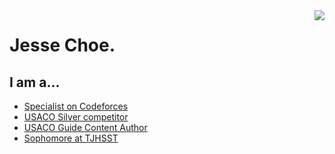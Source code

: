 <a>
<img align="right" src="https://github-readme-stats.vercel.app/api?username=jessechoe10&theme=algolia">
</a>

<h1>
Jesse Choe.
</h1>

<h2>
	I am a...
</h2>

- [Specialist on Codeforces](https://codeforces.com/profile/YoRepi7)
- [USACO Silver competitor](http://usaco.org)
- [USACO Guide Content Author](https://joincpi.org)
- [Sophomore at TJHSST](https://www.linkedin.com/in/jc10/)
